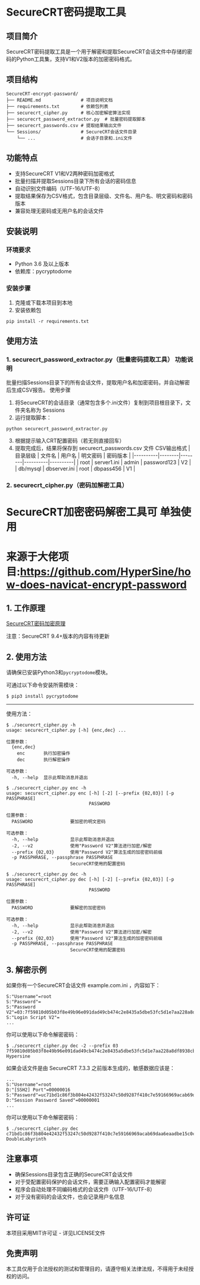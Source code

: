 # SecureCRT密码提取工具
## 项目简介
SecureCRT密码提取工具是一个用于解密和提取SecureCRT会话文件中存储的密码的Python工具集，支持V1和V2版本的加密密码格式。

## 项目结构
```
SecureCRT-encrypt-password/
├── README.md               # 项目说明文档
├── requirements.txt        # 依赖包列表
├── securecrt_cipher.py     # 核心加密解密算法实现
├── securecrt_password_extractor.py  # 批量密码提取脚本
├── securecrt_passwords.csv # 提取结果输出文件
└── Sessions/               # SecureCRT会话文件目录
    └── ...                 # 会话子目录和.ini文件
```
## 功能特点
- 支持SecureCRT V1和V2两种密码加密格式
- 批量扫描并提取Sessions目录下所有会话的密码信息
- 自动识别文件编码（UTF-16/UTF-8）
- 提取结果保存为CSV格式，包含目录层级、文件名、用户名、明文密码和密码版本
- 兼容处理无密码或无用户名的会话文件
## 安装说明
### 环境要求
- Python 3.6 及以上版本
- 依赖库：pycryptodome
### 安装步骤
1. 克隆或下载本项目到本地
2. 安装依赖包
```
pip install -r requirements.txt
```
## 使用方法

### 1. securecrt_password_extractor.py（批量密码提取工具） 功能说明
批量扫描Sessions目录下的所有会话文件，提取用户名和加密密码，并自动解密后生成CSV报告。
 使用步骤
1. 将SecureCRT的会话目录（通常包含多个.ini文件）复制到项目根目录下，文件夹名称为 Sessions
2. 运行提取脚本：
```
python securecrt_password_extractor.py
```
3. 根据提示输入CRT配置密码（若无则直接回车）
4. 提取完成后，结果将保存到 securecrt_passwords.csv 文件 CSV输出格式
  | 目录层级 | 文件名 | 用户名 | 明文密码 | 密码版本 |
  |----------|--------|--------|----------|----------|
  | root     | server1.ini | admin | password123 | V2 |
  | db/mysql | dbserver.ini | root | dbpass456 | V1 |


### 2. securecrt_cipher.py（密码加解密工具）
# SecureCRT加密密码解密工具可 单独使用
# 来源于大佬项目:https://github.com/HyperSine/how-does-navicat-encrypt-password

## 1. 工作原理

[SecureCRT密码加密原理](doc/how-does-SecureCRT-encrypt-password.md)

注意：SecureCRT 9.4+版本的内容有待更新

## 2. 使用方法

请确保已安装Python3和`pycryptodome`模块。

可通过以下命令安装所需模块：

```console
$ pip3 install pycryptodome
```

---

使用方法：

```console
$ ./securecrt_cipher.py -h
usage: securecrt_cipher.py [-h] {enc,dec} ...

位置参数：
  {enc,dec}
    enc       执行加密操作
    dec       执行解密操作

可选参数：
  -h, --help  显示此帮助消息并退出
```

```console
$ ./securecrt_cipher.py enc -h
usage: securecrt_cipher.py enc [-h] [-2] [--prefix {02,03}] [-p PASSPHRASE]
                               PASSWORD

位置参数：
  PASSWORD              要加密的明文密码

可选参数：
  -h, --help            显示此帮助消息并退出
  -2, --v2              使用"Password V2"算法进行加密/解密
  --prefix {02,03}      使用"Password V2"算法生成的加密密码前缀
  -p PASSPHRASE, --passphrase PASSPHRASE
                        SecureCRT使用的配置密码
```

```console
$ ./securecrt_cipher.py dec -h
usage: securecrt_cipher.py dec [-h] [-2] [--prefix {02,03}] [-p PASSPHRASE]
                               PASSWORD

位置参数：
  PASSWORD              要解密的加密密码

可选参数：
  -h, --help            显示此帮助消息并退出
  -2, --v2              使用"Password V2"算法进行加密/解密
  --prefix {02,03}      使用"Password V2"算法生成的加密密码前缀
  -p PASSPHRASE, --passphrase PASSPHRASE
                        SecureCRT使用的配置密码
```

## 3. 解密示例

如果你有一个SecureCRT会话文件 example.com.ini ，内容如下：

```
S:"Username"=root
S:"Password"=
S:"Password V2"=03:7f59810d05b03f8e49b96e091dad49cb474c2e8435a5dbe53fc5d1e7aa228a8df8938cb01a7dd0c72cc361595ef5c2b675d8b2a64663776b95b065fec9b0fc36f168ffe3ae6fdedc3e1897389609536f
S:"Login Script V2"=
...
```

你可以使用以下命令解密密码：

```console
$ ./securecrt_cipher.py dec -2 --prefix 03 7f59810d05b03f8e49b96e091dad49cb474c2e8435a5dbe53fc5d1e7aa228a8df8938cb01a7dd0c72cc361595ef5c2b675d8b2a64663776b95b065fec9b0fc36f168ffe3ae6fdedc3e1897389609536f
Hypersine
```

如果会话文件是由 SecureCRT 7.3.3 之前版本生成的，敏感数据应该是：

```
...
S:"Username"=root
D:"[SSH2] Port"=00000016
S:"Password"=uc71bd1c86f3b804e42432f53247c50d9287f410c7e59166969acab69daa6eaadbe15c0c54c0e076e945a6d82f9e13df2
D:"Session Password Saved"=00000001
...
```

你可以使用以下命令解密密码：

```console
$ ./securecrt_cipher.py dec c71bd1c86f3b804e42432f53247c50d9287f410c7e59166969acab69daa6eaadbe15c0c54c0e076e945a6d82f9e13df2
DoubleLabyrinth
```
## 注意事项
- 确保Sessions目录包含正确的SecureCRT会话文件
- 对于受配置密码保护的会话文件，需要正确输入配置密码才能解密
- 程序会自动处理不同编码格式的会话文件（UTF-16/UTF-8）
- 对于没有密码的会话文件，也会记录用户名信息
## 许可证
本项目采用MIT许可证 - 详见LICENSE文件

## 免责声明
本工具仅用于合法授权的测试和管理目的，请遵守相关法律法规，不得用于未经授权的访问。